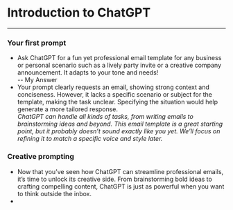 # Introduction to ChatGPT
---
### Your first prompt
* Ask ChatGPT for a fun yet professional email template for any business or personal scenario such as a lively party invite or a creative company announcement. It adapts to your tone and needs!   
-- My Answer
* Your prompt clearly requests an email, showing strong context and conciseness. However, it lacks a specific scenario or subject for the template, making the task unclear. Specifying the situation would help generate a more tailored response.   
*ChatGPT can handle all kinds of tasks, from writing emails to brainstorming ideas and beyond. This email template is a great starting point, but it probably doesn’t sound exactly like you yet. We’ll focus on refining it to match a specific voice and style later.*
  
### Creative prompting
* Now that you’ve seen how ChatGPT can streamline professional emails, it’s time to unlock its creative side. From brainstorming bold ideas to crafting compelling content, ChatGPT is just as powerful when you want to think outside the inbox.
* 
